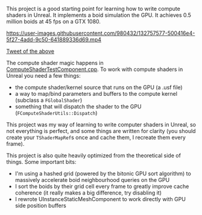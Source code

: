 This project is a good starting point for learning how to write compute shaders in Unreal. It implements a boid simulation the GPU. It achieves 0.5 million boids at 45 fps on a GTX 1080.

https://user-images.githubusercontent.com/980432/132757577-500416e4-5f27-4add-9c50-641889336d69.mp4

[Tweet of the above](https://twitter.com/timd_ca/status/1243941167005192192)

The compute shader magic happens in [ComputeShaderTestComponent.cpp](Source/UnrealGPUSwarm/ComputeShaderTestComponent.cpp). To work with compute shaders in Unreal you need a few things:
- the compute shader/kernel source that runs on the GPU (a .usf file)
- a way to map/bind parameters and buffers to the compute kernel (subclass a `FGlobalShader`)
- something that will dispatch the shader to the GPU (`FComputeShaderUtils::Dispatch`)

This project was my way of learning to write computer shaders in Unreal, so not everything is perfect, and some things are written for clarity (you should create your ``TShaderMapRef``s once and cache them, I recreate them every frame).

This project is also quite heavily optimized from the theoretical side of things. Some important bits:
- I'm using a hashed grid (powered by the bitonic GPU sort algorithm) to massively accelerate boid neighbourhood queries on the GPU
- I sort the boids by their grid cell every frame to greatly improve cache coherence (it really makes a big difference, try disabling it)
- I rewrote UInstanceStaticMeshComponent to work directly with GPU side position buffers
